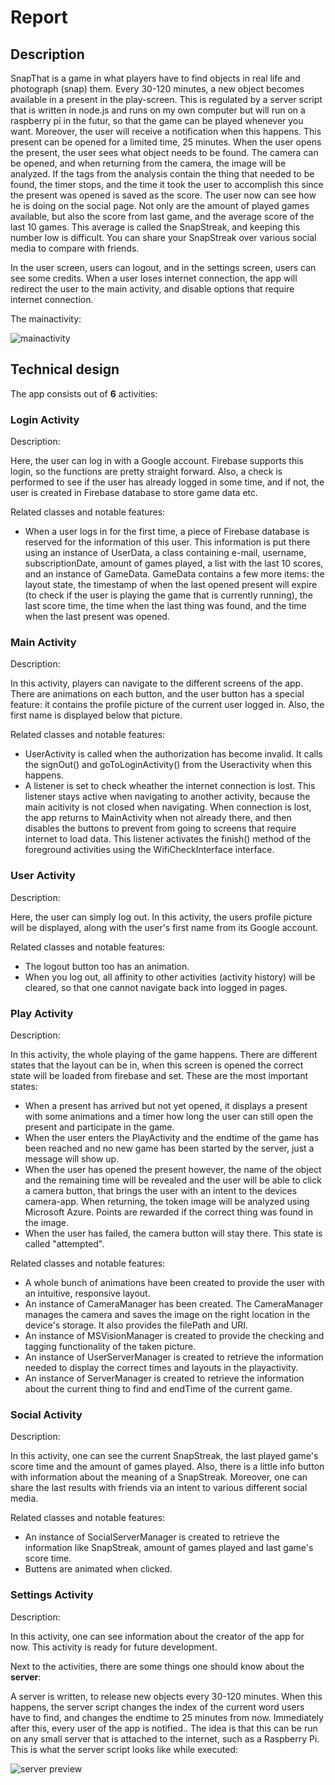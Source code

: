 # Report

## Description

SnapThat is a game in what players have to find objects in real life and photograph (snap) them.
Every 30-120 minutes, a new object becomes available in a present in the play-screen.
This is regulated by a server script that is written in node.js and runs on my own computer but will run on a raspberry pi in the futur, so that the game can be played whenever you want.
Moreover, the user will receive a notification when this happens.
This present can be opened for a limited time, 25 minutes.
When the user opens the present, the user sees what object needs to be found.
The camera can be opened, and when returning from the camera, the image will be analyzed.
If the tags from the analysis contain the thing that needed to be found, the timer stops, and the time it took the user to accomplish this since the present was opened is saved as the score.
The user now can see how he is doing on the social page.
Not only are the amount of played games available, but also the score from last game, and the average score of the last 10 games.
This average is called the SnapStreak, and keeping this number low is difficult. You can share your SnapStreak over various social media to compare with friends.

In the user screen, users can logout, and in the settings screen, users can see some credits.
When a user loses internet connection, the app will redirect the user to the main activity, and disable options that require internet connection.


The mainactivity:

![mainactivity](https://github.com/Segouta/Pictured/blob/master/doc/main_screenshot.jpeg)

## Technical design

The app consists out of **6** activities:

### Login Activity

Description:

Here, the user can log in with a Google account. Firebase supports this login, so the functions are pretty straight forward. Also, a check is performed to see if the user has already logged in some time, and if not, the user is created in Firebase database to store game data etc.


Related classes and notable features:

* When a user logs in for the first time, a piece of Firebase database is reserved for the information of this user. This information is put there using an instance of UserData, a class containing e-mail, username, subscriptionDate, amount of games played, a list with the last 10 scores, and an instance of GameData. GameData contains a few more items: the layout state, the timestamp of when the last opened present will expire (to check if the user is playing the game that is currently running), the last score time, the time when the last thing was found, and the time when the last present was opened.


### Main Activity

Description:

In this activity, players can navigate to the different screens of the app. There are animations on each button, and the user button has a special feature: it contains the profile picture of the current user logged in. Also, the first name is displayed below that picture.


Related classes and notable features:

* UserActivity is called when the authorization has become invalid. It calls the signOut() and goToLoginActivity() from the Useractivity when this happens.
* A listener is set to check wheather the internet connection is lost. This listener stays active when navigating to another activity, because the main acitivity is not closed when navigating. When connection is lost, the app returns to MainActivity when not already there, and then disables the buttons to prevent from going to screens that require internet to load data. This listener activates the finish() method of the foreground activities using the WifiCheckInterface interface.
 

### User Activity

Description:

Here, the user can simply log out. In this activity, the users profile picture will be displayed, along with the user's first name from its Google account.


Related classes and notable features:

* The logout button too has an animation.
* When you log out, all affinity to other activities (activity history) will be cleared, so that one cannot navigate back into logged in pages.


### Play Activity

Description:

In this activity, the whole playing of the game happens. There are different states that the layout can be in, when this screen is opened the correct state will be loaded from firebase and set. These are the most important states:
* When a present has arrived but not yet opened, it displays a present with some animations and a timer how long the user can still open the present and participate in the game. 
* When the user enters the PlayActivity and the endtime of the game has been reached and no new game has been started by the server, just a message will show up.
* When the user has opened the present however, the name of the object and the remaining time will be revealed and the user will be able to click a camera button, that brings the user with an intent to the devices camera-app. When returning, the token image will be analyzed using Microsoft Azure. Points are rewarded if the correct thing was found in the image.
* When the user has failed, the camera button will stay there. This state is called "attempted".


Related classes and notable features:

* A whole bunch of animations have been created to provide the user with an intuitive, responsive layout.
* An instance of CameraManager has been created. The CameraManager manages the camera and saves the image on the right location in the device's storage. It also provides the filePath and URI.
* An instance of MSVisionManager is created to provide the checking and tagging functionality of the taken picture.
* An instance of UserServerManager is created to retrieve the information needed to display the correct times and layouts in the playactivity.
* An instance of ServerManager is created to retrieve the information about the current thing to find and endTime of the current game.


### Social Activity

Description:

In this activity, one can see the current SnapStreak, the last played game's score time and the amount of games played. Also, there is a little info button with information about the meaning of a SnapStreak. Moreover, one can share the last results with friends via an intent to various different social media.


Related classes and notable features:

* An instance of SocialServerManager is created to retrieve the information like SnapStreak, amount of games played and last game's score time.
* Buttens are animated when clicked.


### Settings Activity

Description:

In this activity, one can see information about the creator of the app for now. This activity is ready for future development.




Next to the activities, there are some things one should know about the **server**:

A server is written, to release new objects every 30-120 minutes. When this happens, the server script changes the index of the current word users have to find, and changes the endtime to 25 minutes from now. Immediately after this, every user of the app is notified..
The idea is that this can be run on any small server that is attached to the internet, such as a Raspberry Pi.
This is what the server script looks like while executed:

![server preview](https://github.com/Segouta/Pictured/blob/master/doc/serverpreview.PNG)

